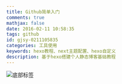 ```yaml
---
title: Github简单入门
comments: true
mathjax: false
date: 2016-02-11 10:58:35
tags: github
id: gjsy-0211105835
categories: 工具使用
keywords: hexo教程、next主题配置、hexo自定义
description: 基于hexo搭建个人静态博客基础教程
---
```


![底部标签](http://blog.chenjiujiu.com/images/pic-hexo/link-show.png)